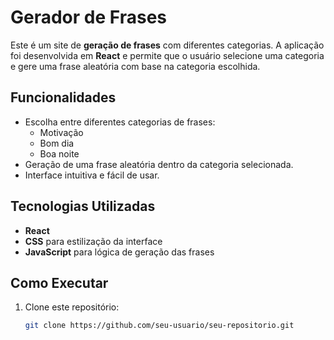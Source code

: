 # Gerador de Frases

Este é um site  de **geração de frases** com diferentes categorias. A aplicação foi desenvolvida em **React** e permite que o usuário selecione uma categoria e gere uma frase aleatória com base na categoria escolhida.

## Funcionalidades

- Escolha entre diferentes categorias de frases:
  - Motivação
  - Bom dia
  - Boa noite
- Geração de uma frase aleatória dentro da categoria selecionada.
- Interface intuitiva e fácil de usar.

## Tecnologias Utilizadas

- **React**
- **CSS** para estilização da interface
- **JavaScript** para lógica de geração das frases

## Como Executar

1. Clone este repositório:
   ```bash
   git clone https://github.com/seu-usuario/seu-repositorio.git
